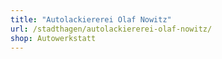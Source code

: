 ```yaml
---
title: "Autolackiererei Olaf Nowitz"
url: /stadthagen/autolackiererei-olaf-nowitz/
shop: Autowerkstatt
---
```

